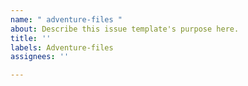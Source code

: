 ```yaml
---
name: " adventure-files "
about: Describe this issue template's purpose here.
title: ''
labels: Adventure-files
assignees: ''

---
```



